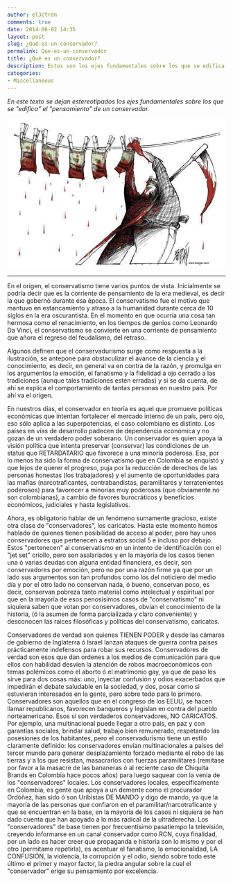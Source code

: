 ```yaml
---
author: el3ctron
comments: true
date: 2014-06-02 14:35
layout: post
slug: ¿Qué-es-un-conservador?
permalink: Que-es-un-conservador
title: ¿Qué es un conservador?
description: Estos son los ejes fundamentales sobre los que se edifica el pensamiento conservador.
categories:
- Miscellaneous
---
```


*En este texto se dejan estereotipados los ejes fundamentales sobre los que se "edifica" el "pensamiento" de un conservador.*

[![¿Qué es un conservador?](/wp-content/uploads/por_tema/politica/60592_468701976486153_548131173_n.jpg)](//el3ctron.github.io/Que-es-un-conservador)

<!-- more -->
---

En el origen, el conservatismo tiene varios puntos de vista. Inicialmente se podría decir que es la corriente de pensamiento de la era medieval, es decir la que gobernó durante esa época. El conservatismo fue el motivo que mantuvo en estancamiento y atraso a la humanidad durante cerca de 10 siglos en la era oscurantista. En el momento en que ocurría una cosa tan hermosa como el renacimiento, en los tiempos de genios como Leonardo Da Vinci, el conservatismo se convierte en una corriente de pensamiento que añora el regreso del feudalismo, del retraso.

Algunos definen que el conservadurismo surge como respuesta a la ilustración, se antepone para obstaculizar el avance de la ciencia y el conocimiento, es decir, en general va en contra de la razón, y promulga en los argumentos la emoción, el fanatismo y la fidelidad a ojo cerrado a las tradiciones (aunque tales tradiciones estén erradas) y si se da cuenta, de ahí se explica el comportamiento de tantas personas en nuestro país. Por ahí va el origen.

En nuestros días, el conservador en teoría es aquel que promueve políticas económicas que intentan fortalecer el mercado interno de un país, pero ojo, eso sólo aplica a las superpotencias, el caso colombiano es distinto. Los países en vías de desarrollo padecen de dependencia económica y no gozan de un verdadero poder soberano. Un conservador es quien apoya la visión política que intenta preservar (conservar) las condiciones de un status quo RETARDATARIO que favorece a una minoría poderosa. Esa, por lo menos ha sido la forma de conservatismo que en Colombia se enquistó y que lejos de querer el progreso, puja por la reducción de derechos de las personas honestas (los trabajadores) y el aumento de oportunidades para las mafias (narcotraficantes, contrabandistas, paramilitares y terratenientes poderosos) para favorecer a minorías muy poderosas (que obviamente no son colombianas), a cambio de favores burocráticos y beneficios económicos, judiciales y hasta legislativos.

Ahora, es obligatorio hablar de un fenómeno sumamente gracioso, existe otra clase de "conservadores", los caricatos. Hasta este momento hemos hablado de quienes tienen posibilidad de acceso al poder, pero hay unos conservadores que pertenecen a estratos social 5 e incluso por debajo. Estos "pertenecen" al conservatismo en un intento de identificación con el "jet set" criollo, pero son asalariados y en la mayoría de los casos tienen una ó varias deudas con alguna entidad financiera, es decir, son conservadores por emoción, pero no por una razón firme ya que por un lado sus argumentos son tan profundos como los del noticiero del medio día y por el otro lado no conservan nada, ó bueno, conservan poco, es decir, conservan pobreza tanto material como intelectual y espiritual por que en la mayoría de esos penosísimos casos de "conservatismo" ni siquiera saben que votan por conservadores, obvian el conocimiento de la historia, (ó la asumen de forma parcializada y claro conveniente) y desconocen las raices filosóficas y políticas del conservatismo, caricatos.

Conservadores de verdad son quienes TIENEN PODER y desde las cámaras de gobierno de Inglaterra ó Israel lanzan ataques de guerra contra países prácticamente indefensos para robar sus recursos. Conservadores de verdad son esos que dan ordenes a los medios de comunicación para que ellos con habilidad desvíen la atención de robos macroeconómicos con temas polémicos como el aborto ó el matrimonio gay, ya que de paso les sirve para dos cosas más: uno, inyectar confusión y odios exacerbados que impedirán el debate saludable en la sociedad, y dos, posar como si estuvieran interesados en la gente, pero sobre todo para lo primero. Conservadores son aquellos que en el congreso de los EEUU, se hacen llamar republicanos, favorecen banqueros y legislan en contra del pueblo norteamericano. Esos si son verdaderos conservadores, NO CARICATOS. Por ejemplo, una multinacional puede llegar a otro país, en paz y con garantías sociales, brindar salud, trabajo bien remunerado, respetando las posesiones de los habitantes, pero el conservadurismo tiene un estilo claramente definido: los conservadores envían multinacionales a países del tercer mundo para generar desplazamiento forzado mediante el robo de las tierras y a los que resistan, masacrarlos con fuerzas paramilitares (remítase por favor a la masacre de las bananeras ó al reciente caso de Chiquita Brands en Colombia hace pocos años) para luego saquear con la venia de los "conservadores" locales. Los conservadores locales, específicamente en Colombia, es gente que apoya a un demente como el procurador Ordóñez, han sido ó son Uribistas DE MANDO y digo de mando, ya que la mayoría de las personas que confiaron en el paramilitar/narcotraficante y que se encuentran en la base, en la mayoría de los casos ni siquiera se han dado cuenta que han apoyado a lo más radical de la ultraderecha. Los "conservadores" de base tienen por frecuentísimo pasatiempo la televisión, creyendo informarse en un canal conservador como RCN, cuya finalidad, por un lado es hacer creer que propaganda e historia son lo mismo y por el otro (permítame repetirla), es acentuar el fanatismo, la emocionalidad, LA CONFUSIÓN, la violencia, la corrupción y el odio, siendo sobre todo este último el primer y mayor factor, la piedra angular sobre la cual el "conservador" erige su pensamiento por excelencia.

<br><br><br>
